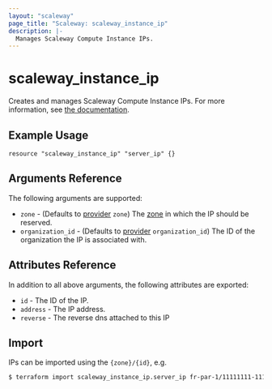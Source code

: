 ```yaml
---
layout: "scaleway"
page_title: "Scaleway: scaleway_instance_ip"
description: |-
  Manages Scaleway Compute Instance IPs.
---
```


# scaleway_instance_ip

Creates and manages Scaleway Compute Instance IPs. For more information, see [the documentation](https://developers.scaleway.com/en/products/instance/api/#ips-268151).

## Example Usage

```hcl
resource "scaleway_instance_ip" "server_ip" {}
```

## Arguments Reference

The following arguments are supported:

- `zone` - (Defaults to [provider](../index.md#zone) `zone`) The [zone](../guides/regions_and_zones.md#zones) in which the IP should be reserved.
- `organization_id` - (Defaults to [provider](../index.md#organization_id) `organization_id`) The ID of the organization the IP is associated with.

## Attributes Reference

In addition to all above arguments, the following attributes are exported:

- `id` - The ID of the IP.
- `address` - The IP address.
- `reverse` - The reverse dns attached to this IP

## Import

IPs can be imported using the `{zone}/{id}`, e.g.

```bash
$ terraform import scaleway_instance_ip.server_ip fr-par-1/11111111-1111-1111-1111-111111111111
```
